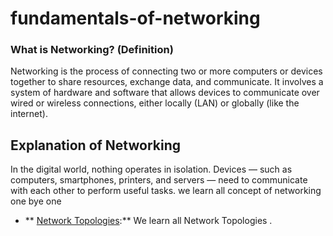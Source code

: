 # fundamentals-of-networking

### What is Networking? (Definition)
Networking is the process of connecting two or more computers or devices together to share resources, exchange data, and communicate. It involves a system of hardware and software that allows devices to communicate over wired or wireless connections, either locally (LAN) or globally (like the internet).

## Explanation of Networking
In the digital world, nothing operates in isolation. Devices — such as computers, smartphones, printers, and servers — need to communicate with each other to perform useful tasks.
we learn all concept of networking one bye one 

- ** [Network Topologies]():** We learn all Network Topologies . 
